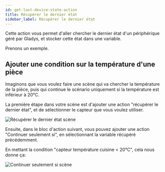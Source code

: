 ```yaml
---
id: get-last-device-state-action
title: Récupérer le dernier état
sidebar_label: Récupérer le dernier état
---
```


Cette action vous permet d'aller chercher le dernier état d'un périphérique géré par Gladys, et stocker cette état dans une variable.

Prenons un exemple.

## Ajouter une condition sur la température d'une pièce

Imaginons que vous voulez faire une scène qui va chercher la température de la pièce, puis qui continue le scénario uniquement si la température est inférieur à 20°C.

La première étape dans votre scène est d'ajouter une action "récupérer le dernier état", et de sélectionner le capteur que vous voulez utiliser.

![Récupérer le dernier état scène](/fr/img/docs/scenes/get-last-device-state-action/get-last-device-state.jpg)

Ensuite, dans le bloc d'action suivant, vous pouvez ajouter une action "Continuer seulement si", en sélectionnant la variable récupéré précédemment.

En mettant la condition "capteur température cuisine < 20°C", cela nous donne ça:

![Continuer seulement si scène](/fr/img/docs/scenes/get-last-device-state-action/continue-only-if.jpg)
